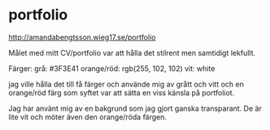 # portfolio
http://amandabengtsson.wieg17.se/portfolio

Målet med mitt CV/portfolio var att hålla det stilrent men samtidigt lekfullt.

Färger:
 grå: #3F3E41
 orange/röd: rgb(255, 102, 102)
 vit: white

 jag ville hålla det till få färger och använde mig av grått och vitt och en orange/röd färg som syftet var att sätta en viss känsla på portfoliot.

 Jag har använt mig av en bakgrund som jag gjort ganska transparant. De är lite vit och möter även den orange/röda färgen.

 

